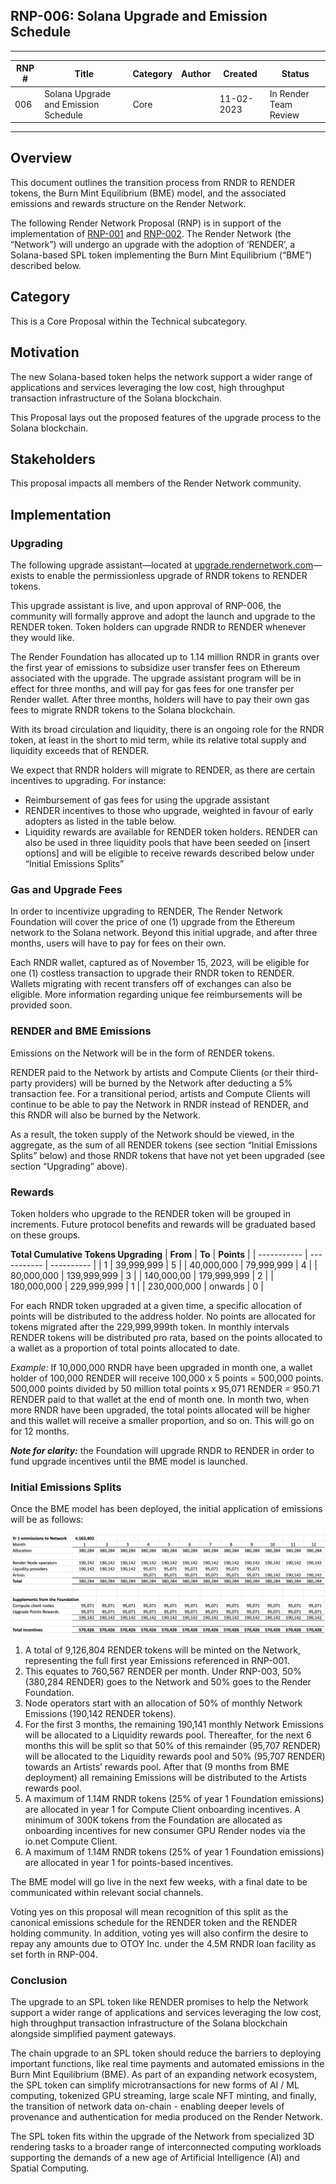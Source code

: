 ﻿## **RNP-006: Solana Upgrade and Emission Schedule**

---

| RNP # | Title                                | Category | Author | Created    | Status                |
| ----- | ------------------------------------ | -------- | ------ | ---------- | --------------------- |
| 006   | Solana Upgrade and Emission Schedule | Core     |        | 11-02-2023 | In Render Team Review |

---

## Overview

This document outlines the transition process from RNDR to RENDER tokens, the
Burn Mint Equilibrium (BME) model, and the associated emissions and rewards
structure on the Render Network.

The following Render Network Proposal (RNP) is in support of the implementation
of [RNP-001](https://github.com/rendernetwork/RNPs/blob/main/RNP-001.md) and
[RNP-002](https://github.com/rendernetwork/RNPs/blob/main/RNP-002.md). The
Render Network (the “Network”) will undergo an upgrade with the adoption of
‘RENDER’, a Solana-based SPL token implementing the Burn Mint Equilibrium
(“BME”) described below.

## Category

This is a Core Proposal within the Technical subcategory.

## Motivation

The new Solana-based token helps the network support a wider range of
applications and services leveraging the low cost, high throughput transaction
infrastructure of the Solana blockchain.

This Proposal lays out the proposed features of the upgrade process to the
Solana blockchain.

## Stakeholders

This proposal impacts all members of the Render Network community.

## Implementation

### **Upgrading**

The following upgrade assistant—located at
[upgrade.rendernetwork.com](http://upgrade.rendernetwork.com)—exists to enable
the permissionless upgrade of RNDR tokens to RENDER tokens.

This upgrade assistant is live, and upon approval of RNP-006, the community will
formally approve and adopt the launch and upgrade to the RENDER token. Token
holders can upgrade RNDR to RENDER whenever they would like.

The Render Foundation has allocated up to 1.14 million RNDR in grants over the
first year of emissions to subsidize user transfer fees on Ethereum associated
with the upgrade. The upgrade assistant program will be in effect for three
months, and will pay for gas fees for one transfer per Render wallet. After
three months, holders will have to pay their own gas fees to migrate RNDR tokens
to the Solana blockchain.

With its broad circulation and liquidity, there is an ongoing role for the RNDR
token, at least in the short to mid term, while its relative total supply and
liquidity exceeds that of RENDER.

We expect that RNDR holders will migrate to RENDER, as there are certain
incentives to upgrading. For instance:

- Reimbursement of gas fees for using the upgrade assistant
- RENDER incentives to those who upgrade, weighted in favour of early adopters
  as listed in the table below.
- Liquidity rewards are available for RENDER token holders. RENDER can also be
  used in three liquidity pools that have been seeded on [insert options] and
  will be eligible to receive rewards described below under “Initial Emissions
  Splits”

### **Gas and Upgrade Fees**

In order to incentivize upgrading to RENDER, The Render Network Foundation will
cover the price of one (1) upgrade from the Ethereum network to the Solana
network. Beyond this initial upgrade, and after three months, users will have to
pay for fees on their own.

Each RNDR wallet, captured as of November 15, 2023, will be eligible for one (1)
costless transaction to upgrade their RNDR token to RENDER. Wallets migrating
with recent transfers off of exchanges can also be eligible. More information
regarding unique fee reimbursements will be provided soon.

### **RENDER and BME Emissions**

Emissions on the Network will be in the form of RENDER tokens.

RENDER paid to the Network by artists and Compute Clients (or their third-party
providers) will be burned by the Network after deducting a 5% transaction fee.
For a transitional period, artists and Compute Clients will continue to be able
to pay the Network in RNDR instead of RENDER, and this RNDR will also be burned
by the Network.

As a result, the token supply of the Network should be viewed, in the aggregate,
as the sum of all RENDER tokens (see section “Initial Emissions Splits” below)
and those RNDR tokens that have not yet been upgraded (see section “Upgrading”
above).

### **Rewards**

Token holders who upgrade to the RENDER token will be grouped in increments.
Future protocol benefits and rewards will be graduated based on these groups.

**Total Cumulative Tokens Upgrading**
| **From**    | **To**      | **Points** |
| ----------- | ----------- | ---------- |
| 1           | 39,999,999  | 5          |
| 40,000,000  | 79,999,999  | 4          |
| 80,000,000  | 139,999,999 | 3          |
| 140,000,00  | 179,999,999 | 2          |
| 180,000,000 | 229,999,999 | 1          |
| 230,000,000 | onwards     | 0          |

For each RNDR token upgraded at a given time, a specific allocation of points
will be distributed to the address holder. No points are allocated for tokens
migrated after the 229,999,999th token. In monthly intervals RENDER tokens will
be distributed pro rata, based on the points allocated to a wallet as a
proportion of total points allocated to date.

_Example:_ If 10,000,000 RNDR have been upgraded in month one, a wallet holder
of 100,000 RENDER will receive 100,000 x 5 points = 500,000 points. 500,000
points divided by 50 million total points x 95,071 RENDER = 950.71 RENDER paid
to that wallet at the end of month one. In month two, when more RNDR have been
upgraded, the total points allocated will be higher and this wallet will receive
a smaller proportion, and so on. This will go on for 12 months.

**_Note for clarity:_** the Foundation will upgrade RNDR to RENDER in order to
fund upgrade incentives until the BME model is launched.

### **Initial Emissions Splits**

Once the BME model has been deployed, the initial application of emissions will
be as follows:

![](./RNP-006/image1.png)

1.  A total of 9,126,804 RENDER tokens will be minted on the Network,
    representing the full first year Emissions referenced in RNP-001.
2.  This equates to 760,567 RENDER per month. Under RNP-003, 50% (380,284
    RENDER) goes to the Network and 50% goes to the Render Foundation.
3.  Node operators start with an allocation of 50% of monthly Network Emissions
    (190,142 RENDER tokens).
4.  For the first 3 months, the remaining 190,141 monthly Network Emissions will
    be allocated to a Liquidity rewards pool. Thereafter, for the next 6 months
    this will be split so that 50% of this remainder (95,707 RENDER) will be
    allocated to the Liquidity rewards pool and 50% (95,707 RENDER) towards an
    Artists’ rewards pool. After that (9 months from BME deployment) all
    remaining Emissions will be distributed to the Artists rewards pool.
5.  A maximum of 1.14M RNDR tokens (25% of year 1 Foundation emissions) are
    allocated in year 1 for Compute Client onboarding incentives. A minimum of
    300K tokens from the Foundation are allocated as onboarding incentives for
    new consumer GPU Render nodes via the io.net Compute Client.
6.  A maximum of 1.14M RNDR tokens (25% of year 1 Foundation emissions) are
    allocated in year 1 for points-based incentives.

The BME model will go live in the next few weeks, with a final date to be
communicated within relevant social channels.

Voting yes on this proposal will mean recognition of this split as the canonical
emissions schedule for the RENDER token and the RENDER holding community. In
addition, voting yes will also confirm the desire to repay any amounts due to
OTOY Inc. under the 4.5M RNDR loan facility as set forth in RNP-004.

### **Conclusion**

The upgrade to an SPL token like RENDER promises to help the Network support a
wider range of applications and services leveraging the low cost, high
throughput transaction infrastructure of the Solana blockchain alongside
simplified payment gateways.

The chain upgrade to an SPL token should reduce the barriers to deploying
important functions, like real time payments and automated emissions in the Burn
Mint Equilibrium (BME). As part of an expanding network ecosystem, the SPL token
can simplify microtransactions for new forms of AI / ML computing, tokenized GPU
streaming, large scale NFT minting, and finally, the transition of network data
on-chain - enabling deeper levels of provenance and authentication for media
produced on the Render Network.

The SPL token fits within the upgrade of the Network from specialized 3D
rendering tasks to a broader range of interconnected computing workloads
supporting the demands of a new age of Artificial Intelligence (AI) and Spatial
Computing.
